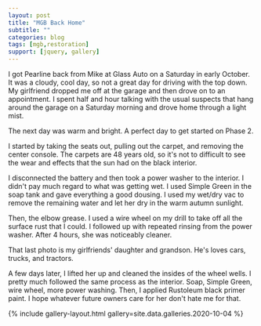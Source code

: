 ```yaml
---
layout: post
title: "MGB Back Home"
subtitle: ""
categories: blog
tags: [mgb,restoration]
support: [jquery, gallery]
---
```


I got Pearline back from Mike at Glass Auto on a Saturday in early October. It was a cloudy, cool day, so 
not a great day for driving with the top down. My girlfriend dropped me off at the garage and then drove on 
to an appointment. I spent half and hour talking with the usual suspects that hang around the garage on a 
Saturday morning and drove home through a light mist.

The next day was warm and bright. A perfect day to get started on Phase 2.

I started by taking the seats out, pulling out the carpet, and removing the center console. The carpets are
48 years old, so it's not to difficult to see the wear and effects that the sun had on the black interior.

I disconnected the battery and then took a power washer to the interior. I didn't pay  much regard to what 
was getting wet. I used Simple Green in the soap tank and gave everything a good dousing. I used my wet/dry
vac to remove the remaining water and let her dry in the warm autumn sunlight.

Then, the elbow grease. I used a wire wheel on my drill to take off all the surface rust that I could. I followed up with repeated rinsing from the power washer. After 4 hours, she was noticeably cleaner.

That last photo is my girlfriends' daughter and grandson. He's loves cars, trucks, and tractors.

A few days later, I lifted her up and cleaned the insides of the wheel wells. I pretty much followed the same process as the interior. Soap, Simple Green, wire wheel, more power washing. Then, I applied Rustoleum black primer paint. I hope whatever future owners care for her don't hate me for that.

{% include gallery-layout.html gallery=site.data.galleries.2020-10-04 %}